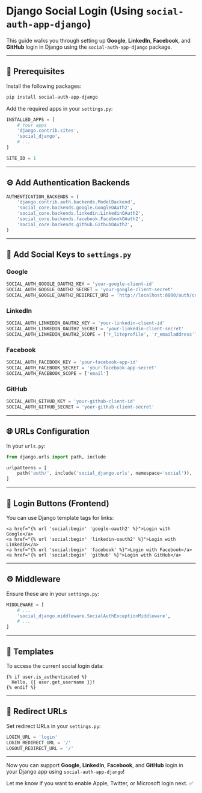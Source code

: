 # Django Social Login (Using `social-auth-app-django`)

This guide walks you through setting up **Google**, **LinkedIn**, **Facebook**, and **GitHub** login in Django using the `social-auth-app-django` package.

---

## 🔧 Prerequisites
Install the following packages:

```bash
pip install social-auth-app-django
```

Add the required apps in your `settings.py`:

```python
INSTALLED_APPS = [
    # Your apps
    'django.contrib.sites',
    'social_django',
    # ...
]

SITE_ID = 1
```

---

## ⚙️ Add Authentication Backends

```python
AUTHENTICATION_BACKENDS = (
    'django.contrib.auth.backends.ModelBackend',
    'social_core.backends.google.GoogleOAuth2',
    'social_core.backends.linkedin.LinkedinOAuth2',
    'social_core.backends.facebook.FacebookOAuth2',
    'social_core.backends.github.GithubOAuth2',
)
```

---

## 🔑 Add Social Keys to `settings.py`

### Google
```python
SOCIAL_AUTH_GOOGLE_OAUTH2_KEY = 'your-google-client-id'
SOCIAL_AUTH_GOOGLE_OAUTH2_SECRET = 'your-google-client-secret'
SOCIAL_AUTH_GOOGLE_OAUTH2_REDIRECT_URI = 'http://localhost:8000/auth/complete/google-oauth2/'  # Replace with your domain
```

### LinkedIn
```python
SOCIAL_AUTH_LINKEDIN_OAUTH2_KEY = 'your-linkedin-client-id'
SOCIAL_AUTH_LINKEDIN_OAUTH2_SECRET = 'your-linkedin-client-secret'
SOCIAL_AUTH_LINKEDIN_OAUTH2_SCOPE = ['r_liteprofile', 'r_emailaddress']
```

### Facebook
```python
SOCIAL_AUTH_FACEBOOK_KEY = 'your-facebook-app-id'
SOCIAL_AUTH_FACEBOOK_SECRET = 'your-facebook-app-secret'
SOCIAL_AUTH_FACEBOOK_SCOPE = ['email']
```

### GitHub
```python
SOCIAL_AUTH_GITHUB_KEY = 'your-github-client-id'
SOCIAL_AUTH_GITHUB_SECRET = 'your-github-client-secret'
```

---

## 🌐 URLs Configuration
In your `urls.py`:

```python
from django.urls import path, include

urlpatterns = [
    path('auth/', include('social_django.urls', namespace='social')),
]
```

---

## 👤 Login Buttons (Frontend)
You can use Django template tags for links:

```django
<a href="{% url 'social:begin' 'google-oauth2' %}">Login with Google</a>
<a href="{% url 'social:begin' 'linkedin-oauth2' %}">Login with LinkedIn</a>
<a href="{% url 'social:begin' 'facebook' %}">Login with Facebook</a>
<a href="{% url 'social:begin' 'github' %}">Login with GitHub</a>
```

---

## ⚙️ Middleware
Ensure these are in your `settings.py`:

```python
MIDDLEWARE = [
    # ...
    'social_django.middleware.SocialAuthExceptionMiddleware',
    # ...
]
```

---

## 📁 Templates
To access the current social login data:

```django
{% if user.is_authenticated %}
  Hello, {{ user.get_username }}!
{% endif %}
```

---

## 🔄 Redirect URLs
Set redirect URLs in your `settings.py`:

```python
LOGIN_URL = 'login'
LOGIN_REDIRECT_URL = '/'
LOGOUT_REDIRECT_URL = '/'
```

---

Now you can support **Google**, **LinkedIn**, **Facebook**, and **GitHub** login in your Django app using `social-auth-app-django`!

Let me know if you want to enable Apple, Twitter, or Microsoft login next. ✅


